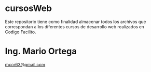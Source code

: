 # cursosWeb

Este repositorio tiene como finalidad almacenar todos los archivos que correspondan a los diferentes cursos de desarrollo web realizados en Codigo Facilito.

# Ing. Mario Ortega
mcor63@gmail.com
